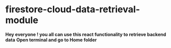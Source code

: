 # firestore-cloud-data-retrieval-module
**Hey everyone ! you all can use this react functionality to retrieve backend data**
**Open terminal and go to Home folder**